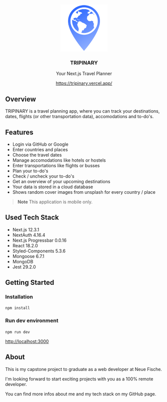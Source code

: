 <p align="center"><img width="150" alt="image" src="./assets/logo.svg"></p>
<h3 align="center">TRIPINARY</h3>
<p align="center">Your Next.js Travel Planner</p>
<p align="center"><a href="https://tripinary.vercel.app/">https://tripinary.vercel.app/</a></p>

## Overview

TRIPINARY is a travel planning app, where you can track your destinations, dates, flights (or other transportation data), accomodations and to-do's.

## Features

- Login via GitHub or Google
- Enter countries and places
- Choose the travel dates
- Manage accomodations like hotels or hostels
- Enter transportations like flights or busses
- Plan your to-do's
- Check / uncheck your to-do's
- Get an overview of your upcoming destinations
- Your data is stored in a cloud database
- Shows random cover images from unsplash for every country / place

> **Note** This application is mobile only.

## Used Tech Stack

- Next.js 12.3.1
- NextAuth 4.16.4
- Next.js Progressbar 0.0.16
- React 18.2.0
- Styled-Components 5.3.6
- Mongoose 6.7.1
- MongoDB
- Jest 29.2.0

## Getting Started

### Installation

`npm install`

### Run dev environment

`npm run dev`

<a href="http://localhost:3000">http://localhost:3000</a>

## About

This is my capstone project to graduate as a web developer at Neue Fische.

I'm looking forward to start exciting projects with you as a 100% remote developer.

You can find more infos about me and my tech stack on my GitHub page.
